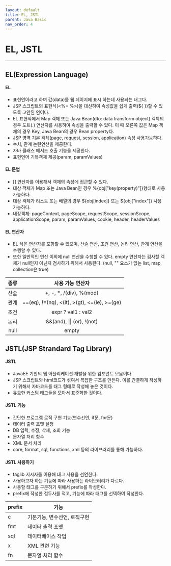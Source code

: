 ```yaml
---
layout: default
title: EL, JSTL
parent: Java Basic
nav_order: 4
---
```


# EL, JSTL

---

## EL(Expression Language)

#### EL

- 표현언어라고 하며 값(data)를 웹 페이지에 표시 하는데 사용되는 태그다.
- JSP 스크립트의 표현식(<%= %>)을 대신하여 속성값을 쉽게 출력(${ })할 수 있도록 고안된 언어다.
- EL 표현식에서 Map 객체 또는 Java Bean(dto: data transform object) 객체의 경우 도트(.) 연산자를 사용하여 속성을 출력할 수 있다. 이 때 오른쪽 값은 Map 객체의 경우 Key, Java Bean의 경우 Bean property다.
- JSP 영역 기본 객체(page, request, session, application) 속성 사용가능하다.
- 수치, 관계 논린연산을 제공한다.
- 자바 클래스 메서드 호출 기능을 제공한다.
- 표현언어 기복객체 제공(param, paramValues)

#### EL 문법

- [] 연산자를 이용해서 객체의 속성에 접근할 수 있다.
- 대상 객체가 Map 또는 Java Bean인 경우 %{obj["key(property)"]}형태로 사용가능하다.
- 대상 객체가 리스트 또는 배열의 경우 ${obj[index]} 또는 ${obj["index"]} 사용가능하다.
- 내장객체: pageContext, pageScope, requestScope, sessionScope, applicationScope, param, paramValues, cookie, header, headerValues

#### EL 연산자

- EL 식은 연산자를 포함할 수 있으며, 산술 연산, 조건 연산, 논리 연산, 관계 연산을 수행할 수 있다.
- 또한 일반적인 연산 이외에 null 연산을 수행할 수 있다. empty 연산자는 검사할 객체가 null인지 아닌지 검사하기 위해서 사용된다. (null, "" 요소가 없는 list, map, collection은 true)

| 종류 |               사용 가능 연산자               |
| :--: | :------------------------------------------: |
| 산술 |           +, -, \*, /(div), %(mod)           |
| 관계 | ==(eq), !=(nq), <(lt), >(gt), <=(le), >=(ge) |
| 조건 |              expr ? val1 : val2              |
| 논리 |          &&(and), \|\| (or), !(not)          |
| null |                    empty                     |

## JSTL(JSP Strandard Tag Library)

#### JSTL

- JavaEE 기반의 웹 어플리케이션 개발을 위한 컴포넌트 모음이다.
- JSP 스크립트와 html코드가 섞여서 복잡한 구조를 만든다. 이를 간결하게 작성하기 위해서 자바코드를 태그 형태로 작성해 놓은 것이다.
- 유요한 커스텀 태그들을 모아서 표준화한 것이다.

#### JSTL 기능

- 간단한 프로그램 로직 구현 기능(변수선언, if문, for문)
- 데이터 출력 포맷 설정
- DB 입력, 수정, 삭제, 조회 기능
- 문자열 처리 함수
- XML 문서 처리
- core, format, sql, functions, xml 등의 라이브러리를 통해 가능하다.

#### JSTL 사용하기

- taglib 지시자를 이용해 태그 사용을 선언한다.
- 사용하고자 하는 기능에 따라 사용하는 라이브러리가 다르다.
- 사용할 태그를 구분하기 위해서 prefix를 작성한다.
- prefix에 작성한 접두사를 적고, 기능에 따라 태그를 선택하여 작성한다.

| prefix | 기능                         |
| ------ | ---------------------------- |
| c      | 기본기능, 변수선언, 로직구현 |
| fmt    | 데이터 출력 포멧             |
| sql    | 데이터베이스 작업            |
| x      | XML 관련 기능                |
| fn     | 문자열 처리 함수             |
